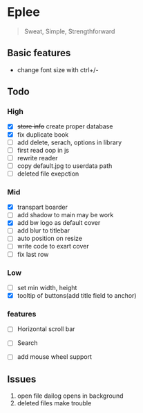 # Eplee
>Sweat, Simple, Strengthforward

## Basic features
- change font size with ctrl+/-

## Todo

### High

- [x] ~~store info~~ create proper database
- [x] fix duplicate book
- [ ] add delete, serach, options in library
- [ ] first read oop in js
- [ ] rewrite reader
- [ ] copy default.jpg to userdata path
- [ ] deleted file exepction

### Mid
- [x] transpart boarder
- [ ] add shadow to main may be work
- [x] add bw logo as default cover
- [ ] add blur to titlebar
- [ ] auto position on resize
- [ ] write code to exart cover
- [ ] fix last row

### Low

- [ ] set min width, height
- [x] tooltip of buttons(add title field to anchor)

### features
- [ ] Horizontal scroll bar
- [ ] Search
- [ ] add mouse wheel support


## Issues
1. open file dailog opens in background
2. deleted files make trouble
